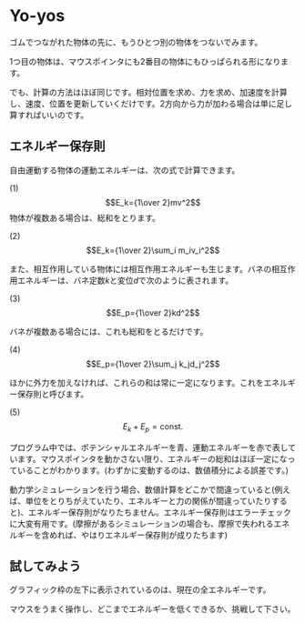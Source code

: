 # Yo-yos

ゴムでつながれた物体の先に、もうひとつ別の物体をつないでみます。

1つ目の物体は、マウスポインタにも2番目の物体にもひっぱられる形になります。

でも、計算の方法はほぼ同じです。相対位置を求め、力を求め、加速度を計算し、速度、位置を更新していくだけです。2方向から力が加わる場合は単に足し算すればいいのです。

## エネルギー保存則

自由運動する物体の運動エネルギーは、次の式で計算できます。

(1)$$E_k={1\over 2}mv^2$$
物体が複数ある場合は、総和をとります。

(2)$$E_k={1\over 2}\sum_i m_iv_i^2$$

また、相互作用している物体には相互作用エネルギーも生じます。バネの相互作用エネルギーは、バネ定数$k$と変位$d$で次のように表されます。

(3) $$E_p={1\over 2}kd^2$$

バネが複数ある場合には、これも総和をとるだけです。

(4) $$E_p={1\over 2}\sum_j k_jd_j^2$$

ほかに外力を加えなければ、これらの和は常に一定になります。これをエネルギー保存則と呼びます。

(5)$$E_k+E_p=\textrm{const.}$$

プログラム中では、ポテンシャルエネルギーを青、運動エネルギーを赤で表しています。マウスポインタを動かさない限り、エネルギーの総和はほぼ一定になっていることがわかります。(わずかに変動するのは、数値積分による誤差です。)

動力学シミュレーションを行う場合、数値計算をどこかで間違っていると(例えば、単位をとりちがえていたり、エネルギーと力の関係が間違っていたりすると)、エネルギー保存則がなりたちません。エネルギー保存則はエラーチェックに大変有用です。(摩擦があるシミュレーションの場合も、摩擦で失われるエネルギーを含めれば、やはりエネルギー保存則が成りたちます)

## 試してみよう

グラフィック枠の左下に表示されているのは、現在の全エネルギーです。

マウスをうまく操作し、どこまでエネルギーを低くできるか、挑戦して下さい。